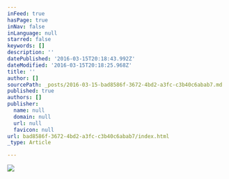 ```yaml
---
inFeed: true
hasPage: true
inNav: false
inLanguage: null
starred: false
keywords: []
description: ''
datePublished: '2016-03-15T20:18:43.992Z'
dateModified: '2016-03-15T20:18:25.968Z'
title: ''
author: []
sourcePath: _posts/2016-03-15-bad8586f-3672-4bd2-a3fc-c3b40c6abab7.md
published: true
authors: []
publisher:
  name: null
  domain: null
  url: null
  favicon: null
url: bad8586f-3672-4bd2-a3fc-c3b40c6abab7/index.html
_type: Article

---
```

![](https://the-grid-user-content.s3-us-west-2.amazonaws.com/80efb287-f59f-4e75-85f1-f1b5683a2967.jpg)